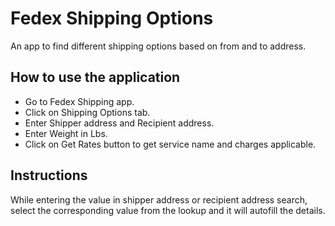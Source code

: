 # Fedex Shipping Options

An app to find different shipping options based on from and to address.

## How to use the application

- Go to Fedex Shipping app.
- Click on Shipping Options tab.
- Enter Shipper address and Recipient address.
- Enter Weight in Lbs.
- Click on Get Rates button to get service name and charges applicable.

## Instructions

While entering the value in shipper address or recipient address search, select the corresponding value from the lookup and it will autofill the details.

